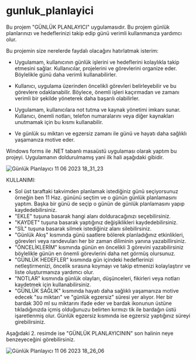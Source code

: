 # gunluk_planlayici
Bu projem  "GÜNLÜK PLANLAYICI" uygulamasıdır. Bu projem günlük planlarınızı ve  hedeflerinizi takip edip günü verimli kullanmanıza yardımcı olur.

Bu projemin size nerelerde faydalı  olacağını hatırlatmak isterim:
  * Uygulamam, kullanıcının günlük işlerini ve hedeflerini kolaylıkla takip etmesini sağlar. Kullanıcılar, projelerini ve görevlerini organize eder. Böylelikle günü daha verimli kullanabilirler.
  
  * Kullanıcı, uygulama üzerinden öncelikli görevleri belirleyebilir ve bu görevlere odaklanabilir. Böylece, önemli işleri kaçırmadan ve zamanı verimli bir şekilde yöneterek daha başarılı olabilirler.
  
  * Uygulamam, kullanıcılara not tutma ve kaynak yönetimi imkanı sunar. Kullanıcı, önemli notları, telefon numaralarını veya diğer kaynakları unutmamak için bu kısmı kullanabilir.
  
  * Ve günlük su miktarı ve egzersiz zamanı ile günü ve hayatı daha sağlıklı yaşamanıza motive eder.

Windows forms ile  .NET tabanlı masaüstü uygulaması olarak yaptım bu projeyi.
Uygulamanın doldurulmamış yani ilk hali aşağıdaki gibidir.

![Günlük Planlayıcı 11 06 2023 18_31_23](https://github.com/Semanur-Ucdag/gunluk_planlayici/assets/103859993/73b91846-5c63-4413-a847-5507d444e137)

KULLANIMI:
* Sol üst taraftaki takvimden planlamak istediğiniz günü seçiyorsunuz örneğin ben 11 Haz. gününü seçtim ve o günün günlük planlamasını yaptım. Başka bir günü de seçip o günün de günlük planlamasını yapıp kaydedebilirsiniz.
*  "EKLE" tuşuna basarak hangi alanı dolduracağınızı seçebilirsiniz.
*  "KAYDET" tuşuna basarak yaptığınız değişiklikleri kaydedebilirsiniz.
*  "SİL" tuşuna basarak silmek istediğiniz alanı silebilirsiniz.
*  "Günlük Akış" kısmında günü saatlere bölerek planladığınız etkinlikleri, görevleri veya randevuları her bir zaman diliminin yanına yazabillirsiniz.
*  "ÖNCELİKLERİM" kısmında günün en öncelikli 3 görevini yazabilirsiniz böylelikle günün en önemli görevlerini daha net görmüş olursunuz.
*  "GÜNLÜK HEDEFLER" kısmında gün içindeki hedeflerinizi netleştirmenizi, öncelik sırasına koymayı ve takip etmenizi kolaylaştırır ve liste oluşturmanıza yardımcı olur.
*  "NOTLAR" kısmında günlük olayları, düşünceleri, fikirleri veya notları kaydetmek için kullanabilirsiniz.
*  "GÜNLÜK SAĞLIK" kısmında hayatı daha sağlıklı yaşamanıza motive edecek "su miktarı" ve "günlük egzersiz" süresi yer alıyor. Her bir bardak 300 ml su miktarını ifade eder ve bardak ikonunun üstüne tıkladığınızda içmiş olduğunuzu belirten kırmızı tik ile bardağın üstü işaretlenmiş olur. Günlük egzersiz kısmında ise egzersiz yaptığınız süreyi girebilirsiniz. 


Aşağıdaki 2. resimde ise "GÜNLÜK PLANLAYICININ" son halinin neye benzeyeceğini görebilirsiniz.  

![Günlük Planlayıcı 11 06 2023 18_26_06](https://github.com/Semanur-Ucdag/gunluk_planlayici/assets/103859993/d688ab55-92ea-48ec-8a25-fcb0840f858b)
